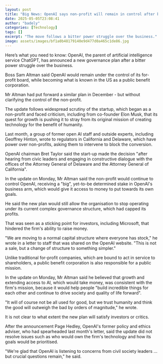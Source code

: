 ```yaml
---
layout: post
title: "Big News: OpenAI says non-profit will remain in control after backlash"
date: 2025-05-05T23:08:41
author: "badely"
categories: [Technology]
tags: []
excerpt: "The move follows a bitter power struggle over the business."
image: assets/images/bf1a0b48179140e9d477d0a465c1de86.jpg
---
```


Here’s what you need to know: OpenAI, the parent of artificial intelligence service ChatGPT, has announced a new governance plan after a bitter power struggle over the business.

Boss Sam Altman said OpenAI would remain under the control of its for-profit board, while becoming what is known in the US as a public benefit corporation.

Mr Altman had put forward a similar plan in December - but without clarifying the control of the non-profit. 

The update follows widespread scrutiny of the startup, which began as a non-profit and faced criticism, including from co-founder Elon Musk, that its quest for growth is pushing it to stray from its original mission of creating technology for the benefit of humanity.

Last month, a group of former open AI staff and outside experts, including Geoffrey Hinton, wrote to regulators in California and Delaware, which have power over non-profits, asking them to intervene to block the conversion.

OpenAI chairman Bret Taylor said the start-up made the decision "after hearing from civic leaders and engaging in constructive dialogue with the offices of the Attorney General of Delaware and the Attorney General of California".

In the update on Monday, Mr Altman said the non-profit would continue to control OpenAI, receiving a "big", yet-to-be determined stake in OpenAI's business arm, which would give it access to money to put towards its own goals.

He said the new plan would still allow the organisation to stop operating under its current complex governance structure, which had capped its profits.

That was seen as a sticking point for investors, including Microsoft, that hindered the firm's ability to raise money. 

"We are moving to a normal capital structure where everyone has stock," he wrote in a letter to staff that was shared on the OpenAI website. "This is not a sale, but a change of structure to something simpler."

Unlike traditional for-profit companies, which are bound to act in service to shareholders, a public benefit corporation is also responsible for a public mission. 

In the update on Monday, Mr Altman said he believed that growth and extending access to AI, which would take money, was consistent with the firm's mission, because it would help people "build incredible things for each other and continue to drive society and quality of life forward".

"It will of course not be all used for good, but we trust humanity and think the good will outweigh the bad by orders of magnitude," he wrote.

It is not clear to what extent the new plan will satisfy investors or critics.

After the announcement Page Hedley, OpenAI's former policy and ethics adviser, who had spearheaded last month's letter, said the update did not resolve issues such as who would own the firm's technology and how its goals would be prioritised.

"We're glad that OpenAI is listening to concerns from civil society leaders ... but crucial questions remain," he said. 

